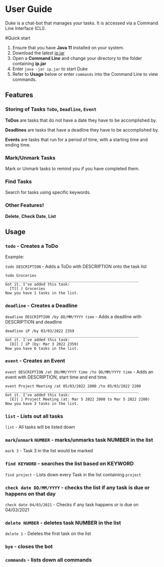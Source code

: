 # User Guide
Duke is a chat-bot that manages your tasks. It is accessed via a Command Line Interface (CLI).

#Quick start
1. Ensure that you have **Java 11** installed on your system.
2. Download the latest [ip.jar](https://github.com/cheshire-doge/ip)
3. Open a **Command Line** and change your directory to the folder containing **ip.jar**
4. Enter `java -jar ip.jar` to start Duke
5. Refer to **Usage** below or enter `commands` into the Command Line to view commands.

## Features

### Storing of Tasks `ToDo`, `Deadline`, `Event`

**ToDos** are tasks that do not have a date they have to be accomplished by.

**Deadlines** are tasks that have a deadline they have to be accomplished by.

**Events** are tasks that run for a period of time, with a starting time and ending time.

### Mark/Unmark Tasks

Mark or Unmark tasks to remind you if you have completed them.

### Find Tasks

Search for tasks using specific keywords.

### Other Features!

**Delete**, **Check Date**, **List**

## Usage

### `todo` - Creates a ToDo

Example: 

`todo DESCRIPTION` - Adds a ToDo with DESCRIPTION onto the task list

```
todo Groceries
____________________________________________________________
Got it. I've added this task:
  [T][ ] Groceries
Now you have 1 tasks in the list.
```

### `deadline` - Creates a Deadline

`deadline DESCRIPTION /by DD/MM/YYYY time` - Adds a deadline with DESCRIPTION and deadline

```
deadline iP /by 03/03/2022 2359
____________________________________________________________
Got it. I've added this task:
  [D][ ] iP (by: Mar 3 2022 2359)
Now you have 6 tasks in the list.
```

### `event` - Creates an Event

`event DESCRIPTION /at DD/MM/YYYY time /to DD/MM/YYYY time` - Adds an event with DESCRIPTION, start time and end time.

```
event Project Meeting /at 05/03/2022 2000 /to 05/03/2022 2200
____________________________________________________________
Got it. I've added this task:
  [E][ ] Project Meeting (at: Mar 5 2022 2000 to Mar 5 2022 2200)
Now you have 3 tasks in the list.
```

### `list` - Lists out all tasks

`list` - All tasks will be listed down

### `mark`/`unmark` `NUMBER` - marks/unmarks task NUMBER in the list

`mark 3` - Task 3 in the list would be marked

### `find KEYWORD` - searches the list based on KEYWORD

`find project` - Lists down every Task in the list containing `project`

### `check date DD/MM/YYYY` - checks the list if any task is due or happens on that day
`check date 04/03/2021` - Checks if any task happens or is due on 04/03/2021

### `delete NUMBER` - deletes task NUMBER in the list
`delete 1` - Deletes the first task on the list

### `bye` - closes the bot

### `commands` - lists down all commands